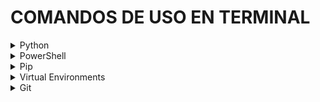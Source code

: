 # COMANDOS DE USO EN TERMINAL
<details>
<summary>Python</summary>

> Shell para trabajar con codigo de python

| File/Comando | Descripción                                            | Entrornos de ejecución                                         |
| ------------ | ------------------------------------------------------ | -------------------------------------------------------------- |
| file.py      | Archivos ejecutables de Python                         | Terminal: python file.py - VSCode Run Code                     |
| file.ipynb   | Archivos ejecutables de Jupyter Notebook               | Cuenta con su propio entorno de ejecución del codigo           |
| python       | Inicialización del interprete de python en la terminal | Se puede escribir y ejecutar codigo python en la terminal      |
| ipython      | Al igual que python inicial en terminal un interprete  | El inteprete inicializado cuenta con caracteristicas mejoradas |

</details>

<details>
<summary>PowerShell</summary>

> PowerShell es un entorno de linea de comandos basados en objetos

| Comando                                  | Complemento | Uso                                                  | Significado      |
| ---------------------------------------- | ----------- | ---------------------------------------------------- | ---------------- |
| cd <ruta>                                | ..          | Cambia de directorio                                 | Change Directory |
| ls                                       | -directory  | Lista todo el contenido del directorio               | List System      |
| ls -directory \| Select-Object -First 40 | n           | Lista todo el contenido del directorio               | List System      |
| cp <.origen> <.destino>                  |             | Copiar archivo y pegar                               | Copy             |
| mv <.origen> <.destino>                  |             | Mueve archivo o directorio                           | Move             |
| rm <nombre_archivo>                      | -r          | Elimina archivo o directorio                         | Remuve           |
| mkdir <nombre_directorio>                |             | Crea un nuevo directorio                             | Make Directory   |
| cls                                      | clear       | Limpia la pantalla de la terminal                    | Clear            |
| code .                                   |             | Abrir directorio con el editor de codigo VSCode      |                  |
| notepad <file_name.txt>                  |             | Abre archivos '.txt' con Block de notas              |                  |
| New-Item -ItemType -Name <file_name.txt> |             | Crea un archivos '.txt'                              |                  |
| hostname                                 |             | Muestra el nombre del host del sistema               |                  |
| ipconfig                                 |             | Muestra la configuracion de la red                   |                  |
| ping <direccion_ip>                      |             | Verificar conectividad con la direccion IP           |                  |
| echo $env:USERNAME                       |             | Muestra el nombre del usuario                        |                  |
| tree <directorio>                        |             | Muestra el arbol del directorio                      |                  |
| Get-Command                              |             | Obtiene todos los comandos disponibles en PowerShell |                  |

</details>

<details>    
<summary>Pip</summary>

> Python Package Index - PyPI: Sistema de gestion de paquetes de python

| Comando                                                             | Uso                                               |
| ------------------------------------------------------------------- | ------------------------------------------------- |
| pip install <nombre_del_paquete>                                    | Instalar un paquete                               |
| pip uninstall <nombre_del_paquete>                                  | Desinstalar un paquete                            |
| pip show <nombre_del_paquete>                                       | Mostrar información sobre un paquete instalado    |
| pip list                                                            | Listar todos los paquetes instalados              |
| pip install --upgrade <nombre_paquete>                              | Actualizar un paquete a la última versión         |
| pip search <término_de_búsqueda>                                    | Buscar paquetes                                   |
| pip freeze > requirements.txt                                       | Crear un archivo de requisitos (requirements.txt) |
| pip install -r requirements.txt                                     | Instalar paquetes desde un archivo de requisitos  |
| pip show -f <nombre_del_paquete>                                    | Mostrar la ubicación de un paquete instalado      |
| pip list --outdated                                                 | Listar los paquetes obsoletos                     |
| pip freeze \| ForEach-Object { pip uninstall -y $_.split('==')[0] } | Desinstalar todas las librerias listadas en pip   |

</details>


<details>
<summary>Virtual Environments</summary>

> Entornos virtuales

| Comando                          | Uso                                   |
| -------------------------------- | ------------------------------------- |
| python -m venv <nombre_venv>     | Crear un entorno virtual              |
| .\<nombre_venv>\Scripts\activate | Activar un entorno virtual en Windows |
| deactivate                       | Desactivar un entorno virtual         |

</details>

<details>
<summary>Git</summary>

| Comando                                    | Uso                                                                                        |
| ------------------------------------------ | ------------------------------------------------------------------------------------------ |
| git init                                   | Inicia un nuevo repositorio de Git                                                         |
| git status                                 | Agrega cambios al área de preparación                                                      |
| git add <archivo_o_directorio>             | Agrega cambios al área de preparación                                                      |
| git commit -m "Mensaje del commit"         | Registra los cambios en el repositorio                                                     |
| git log --all --oneline                    | Muestra el historial de commits --todos los commit --visualización en una sola línea       |
| git clone <url_del_repositorio>            | Clona un repositorio existente en un nuevo directorio                                      |
| git pull origin <rama>                     | Obtiene cambios desde un repositorio remoto y los fusiona en el repositorio local          |
| git push origin <rama>                     | Sube los cambios locales a un repositorio remoto                                           |
| git branch                                 | Lista las ramas en el repositorio                                                          |
| git checkout <nombre_de_rama>              | Cambia de rama o restaura archivos                                                         |
| git merge <rama_a_fusionar>                | Fusiona una rama en la rama actual                                                         |
| git remote -v                              | Muestra los repositorios remotos configurados                                              |
| git fetch origin                           | Obtiene los cambios del repositorio remoto sin fusionarlos                                 |
| git diff                                   | Muestra las diferencias entre cambios en el área de preparación y el directorio de trabajo |
| git reset --hard                           | Deshace cambios locales                                                                    |
| git tag -a <nombre_etiq> -m "Mensaje Etiq" | Crea, lista o borra etiquetas                                                              |



<details>
<summary>Creación y conexión de repositorio con GitHub</summary>

> Conexion con repositorio de GitHub
```
# Or create a new repository on the command line
git init
git add README.md
git commit -m "first commit"
git branch -M main
git remote add origin <URL-Repository>
git push -u origin main

# Or push an existing repository from the command line
git remote add origin <URL-Repository>
git branch -M main
git push -u origin main
```

> Script: Configuracion global
```
git config --global --list

# Abrir editor para cambiar las configuraciones globales 
> git config --global --edit

# Ejemplo de configuración
    	[user]
		    name = GaryMartAlvis
		    email = gary.martinez.alvis@gmail.com

    # Abrir archivo de configuración con notepad
    > notepad ~/.gitconfig

    # Configurar para abrir con un editor especifico
    > git config --global core.editor "notepad"</>
```

</details>

<details>
<summary>Pull request</summary>

Pasos para realizar un pull request
***
**Step 1: Hacer Fork del repositorio original**

Hacer un fork en GitHub significa crear una copia personal de un repositorio ajeno en tu propia cuenta de GitHub. Esto te permite trabajar en el proyecto sin afectar el repositorio original. La copia (fork) está vinculada al repositorio original, lo que facilita la colaboración y la contribución a proyectos de código abierto o a proyectos de otras personas.
- Ingresa a GitHub
- Encuentra el repositorio
- Abre el repositorio
- Hacer Fork:En la esquina superior derecha de la página del repositorio, encontrarás el botón "Fork". Haz clic en él.
- Elige la cuenta: Selecciona tu cuenta como destino para el fork. Esto creará una copia del repositorio en tu propia cuenta.
- Espera a que se complete: GitHub creará una copia del repositorio en tu cuenta. Esto puede tardar un momento, dependiendo del tamaño del repositorio.

****
**Step 2: Clona el repositorio en tu equipo**
~~~ 
git clone [URL_repositorio_original] 
~~~

***
**Step 3: Crea un rama para los trabajar en ella en los cambios del** 
~~~
git checkout -b nombre-de-tu-rama
~~~

***
**Step 4: Realizar cambios locales**

Realiza los cambios que desees en tu rama local. Puedes agregar, modificar o eliminar archivos según sea necesario.

***
**Step 5: Hacer commit de los cambios**

~~~~
git add .
git commit -m "Mensaje descriptivo de tus cambios"
~~~~

***
**Step 6: Subir cambios a tu repositorio Forked**

~~~
git push origin nombre-de-tu-rama
~~~

***
**Step 7: Crear el pull request**

* Ve a tu repositorio forked en GitHub.
* Cambia a la rama que acabas de crear.
* Haz clic en el botón "New Pull Request".

***
**Step 8: Completar la Información del Pull Request**

* Asegúrate de que la rama base (base branch) sea la rama correcta del repositorio original.
* Asegúrate de que la rama de comparación (compare branch) sea tu rama con los cambios.
* Proporciona un título y una descripción descriptiva para explicar tus cambios.

***
**Step 9: Crear el Pull Request**

* Haz clic en el botón "Create Pull Request".
* Añade comentarios adicionales si es necesario.

***
**Step 10: Espera la revisión y fusión**

Los propietarios del repositorio original revisarán tus cambios. Puede haber comentarios, preguntas o solicitudes de ajustes. Una vez que tus cambios sean aceptados y fusionados, tu Pull Request estará cerrado.

</details>
</details>